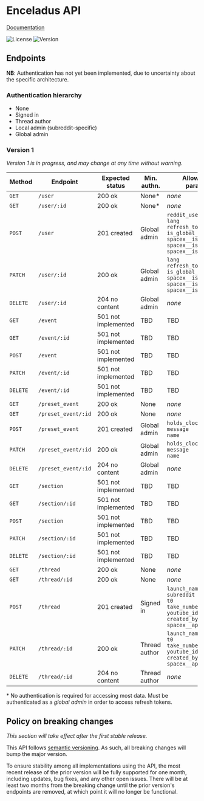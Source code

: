 # Enceladus API

[Documentation][docs]

![License][license]
![Version][version]

## Endpoints

**NB**:
Authentication has not yet been implemented,
due to uncertainty about the specific architecture.

### Authentication hierarchy

- None
- Signed in
- Thread author
- Local admin (subreddit-specific)
- Global admin

### Version 1

_Version 1 is in progress,
and may change at any time without warning._

| Method   | Endpoint            | Expected status     | Min. authn.   | Allowed body parameters                                                                                                                    |
| -------- | ------------------- | ------------------- | ------------- | ------------------------------------------------------------------------------------------------------------------------------------------ |
| `GET`    | `/user`             | 200 ok              | None*         | _none_                                                                                                                                     |
| `GET`    | `/user/:id`         | 200 ok              | None*         | _none_                                                                                                                                     |
| `POST`   | `/user`             | 201 created         | Global admin  | `reddit_username`<br>`lang`<br>`refresh_token`<br>`is_global_admin`<br>`spacex__is_admin`<br>`spacex__is_mod`<br>`spacex__is_slack_member` |
| `PATCH`  | `/user/:id`         | 200 ok              | Global admin  | `lang`<br>`refresh_token`<br>`is_global_admin`<br>`spacex__is_admin`<br>`spacex__is_mod`<br>`spacex__is_slack_member`                      |
| `DELETE` | `/user/:id`         | 204 no content      | Global admin  | _none_                                                                                                                                     |
| `GET`    | `/event`            | 501 not implemented | TBD           | TBD                                                                                                                                        |
| `GET`    | `/event/:id`        | 501 not implemented | TBD           | TBD                                                                                                                                        |
| `POST`   | `/event`            | 501 not implemented | TBD           | TBD                                                                                                                                        |
| `PATCH`  | `/event/:id`        | 501 not implemented | TBD           | TBD                                                                                                                                        |
| `DELETE` | `/event/:id`        | 501 not implemented | TBD           | TBD                                                                                                                                        |
| `GET`    | `/preset_event`     | 200 ok              | None          | _none_                                                                                                                                     |
| `GET`    | `/preset_event/:id` | 200 ok              | None          | _none_                                                                                                                                     |
| `POST`   | `/preset_event`     | 201 created         | Global admin  | `holds_clock`<br>`message`<br>`name`                                                                                                       |
| `PATCH`  | `/preset_event/:id` | 200 ok              | Global admin  | `holds_clock`<br>`message`<br>`name`                                                                                                       |
| `DELETE` | `/preset_event/:id` | 204 no content      | Global admin  | _none_                                                                                                                                     |
| `GET`    | `/section`          | 501 not implemented | TBD           | TBD                                                                                                                                        |
| `GET`    | `/section/:id`      | 501 not implemented | TBD           | TBD                                                                                                                                        |
| `POST`   | `/section`          | 501 not implemented | TBD           | TBD                                                                                                                                        |
| `PATCH`  | `/section/:id`      | 501 not implemented | TBD           | TBD                                                                                                                                        |
| `DELETE` | `/section/:id`      | 501 not implemented | TBD           | TBD                                                                                                                                        |
| `GET`    | `/thread`           | 200 ok              | None          | _none_                                                                                                                                     |
| `GET`    | `/thread/:id`       | 200 ok              | None          | _none_                                                                                                                                     |
| `POST`   | `/thread`           | 201 created         | Signed in     | `launch_name`<br>`subreddit`<br>`t0`<br>`take_number`<br>`youtube_id`<br>`created_by`<br>`spacex__api_id`                                  |
| `PATCH`  | `/thread/:id`       | 200 ok              | Thread author | `launch_name`<br>`t0`<br>`take_number`<br>`youtube_id`<br>`created_by`<br>`spacex__api_id`                                                 |
| `DELETE` | `/thread/:id`       | 204 no content      | Thread author | _none_                                                                                                                                     |

\* No authentication is required for accessing most data.
Must be authenticated as a _global admin_ in order to access refresh tokens.

## Policy on breaking changes

_This section will take effect after the first stable release._

This API follows [semantic versioning].
As such, all breaking changes will bump the major version.

To ensure stability among all implementations using the API,
the most recent release of the prior version will be fully supported for one month,
including updates, bug fixes, and any other open issues.
There will be at least two months from the breaking change until the prior version's endpoints are removed,
at which point it will no longer be functional.

[semantic versioning]: https://semver.org
[license]: https://img.shields.io/github/license/r-spacex/enceladus-api.svg?style=flat-square
[version]: https://img.shields.io/github/package-json/v/r-spacex/enceladus-api.svg?style=flat-square
[docs]: https://r-spacex.github.io/enceladus-api
